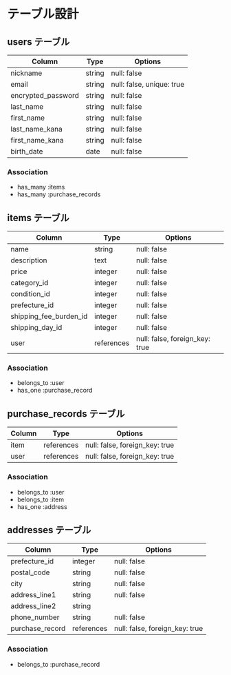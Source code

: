 # テーブル設計

## users テーブル

| Column             | Type   | Options     |
| ------------------ | ------ | ----------- |
| nickname           | string | null: false |
| email              | string | null: false, unique: true |
| encrypted_password | string | null: false |
| last_name          | string | null: false |
| first_name         | string | null: false |
| last_name_kana     | string | null: false |
| first_name_kana    | string | null: false |
| birth_date         | date   | null: false |

### Association

- has_many :items
- has_many :purchase_records

## items テーブル

| Column                 | Type       | Options     |
| ---------------------- | ------     | ----------- |
| name                   | string     | null: false |
| description            | text       | null: false |
| price                  | integer    | null: false |
| category_id            | integer    | null: false |
| condition_id           | integer    | null: false |
| prefecture_id          | integer    | null: false |
| shipping_fee_burden_id | integer    | null: false |
| shipping_day_id        | integer    | null: false |
| user                   | references | null: false, foreign_key: true |

### Association

- belongs_to :user
- has_one    :purchase_record

## purchase_records テーブル

| Column | Type       | Options                        |
| ------ | ---------- | ------------------------------ |
| item   | references | null: false, foreign_key: true |
| user   | references | null: false, foreign_key: true |


### Association

- belongs_to :user
- belongs_to :item
- has_one    :address

## addresses テーブル

| Column          | Type       | Options     |
| --------------- | ---------- | ----------- |
| prefecture_id   | integer    | null: false |
| postal_code     | string     | null: false |
| city            | string     | null: false |
| address_line1   | string     | null: false |
| address_line2   | string     |             |
| phone_number    | string     | null: false |
| purchase_record | references | null: false, foreign_key: true |



### Association

- belongs_to :purchase_record